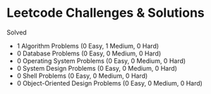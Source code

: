 # Leetcode Challenges & Solutions

Solved
-  1 Algorithm Problems (0 Easy, 1 Medium, 0 Hard)
- 0 Database Problems (0 Easy, 0 Medium, 0 Hard)
- 0 Operating System Problems (0 Easy, 0 Medium, 0 Hard)
- 0 System Design Problems (0 Easy, 0 Medium, 0 Hard)
- 0 Shell Problems (0 Easy, 0 Medium, 0 Hard)
- 0 Object-Oriented Design Problems (0 Easy, 0 Medium, 0 Hard)
